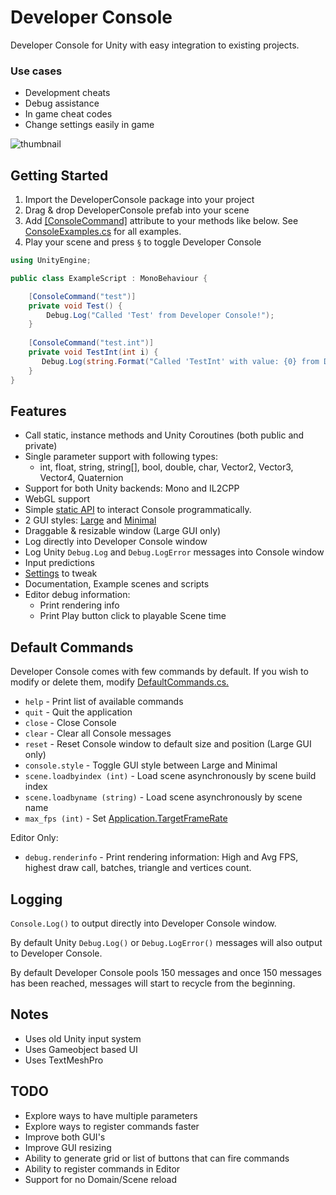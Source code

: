 # Developer Console

Developer Console for Unity with easy integration to existing projects.

### Use cases 
- Development cheats
- Debug assistance
- In game cheat codes
- Change settings easily in game

![thumbnail](https://github.com/anarkila/DeveloperConsole/blob/main/Images/large.png)

## Getting Started
1. Import the DeveloperConsole package into your project
2. Drag & drop DeveloperConsole prefab into your scene
3. Add [[ConsoleCommand]](https://github.com/anarkila/DeveloperConsole/blob/main/Console/Assets/DeveloperConsole/Scripts/ConsoleCommand.cs) attribute to your methods like below. See [ConsoleExamples.cs](https://github.com/anarkila/DeveloperConsole/blob/main/Console/Assets/DeveloperConsole/Example%20scenes/Example%20scripts/ConsoleExamples.cs) for all examples. 
4. Play your scene and press ``§`` to toggle Developer Console

```C#
using UnityEngine;

public class ExampleScript : MonoBehaviour {

    [ConsoleCommand("test")]
    private void Test() {
        Debug.Log("Called 'Test' from Developer Console!");
    }
    
    [ConsoleCommand("test.int")]
    private void TestInt(int i) {
       Debug.Log(string.Format("Called 'TestInt' with value: {0} from Developer Console!", i));
    }
}
```

## Features

- Call static, instance methods and Unity Coroutines (both public and private)
- Single parameter support with following types:
    - int, float, string, string[], bool, double, char, Vector2, Vector3, Vector4, Quaternion
- Support for both Unity backends: Mono and IL2CPP
- WebGL support
- Simple [static API](https://github.com/anarkila/DeveloperConsole/blob/main/Console/Assets/DeveloperConsole/Scripts/ConsoleAPI.cs) to interact Console programmatically.
- 2 GUI styles: [Large](https://github.com/anarkila/DeveloperConsole/blob/main/Images/large.png) and [Minimal](https://github.com/anarkila/DeveloperConsole/blob/main/Images/minimal.png)
- Draggable & resizable window (Large GUI only)
- Log directly into Developer Console window
- Log Unity ``Debug.Log`` and ``Debug.LogError`` messages into Console window
- Input predictions
- [Settings](https://github.com/anarkila/DeveloperConsole/blob/main/Images/settings.png) to tweak
- Documentation, Example scenes and scripts
- Editor debug information:
    - Print rendering info
    - Print Play button click to playable Scene time

## Default Commands
Developer Console comes with few commands by default. If you wish to modify or delete them, modify [DefaultCommands.cs.](https://github.com/anarkila/DeveloperConsole/blob/main/Console/Assets/DeveloperConsole/Scripts/DefaultCommands.cs)

* ``help`` - Print list of available commands
* ``quit`` - Quit the application
* ``close`` - Close Console
* ``clear`` - Clear all Console messages
* ``reset`` - Reset Console window to default size and position (Large GUI only)
* ``console.style`` - Toggle GUI style between Large and Minimal
* ``scene.loadbyindex (int)`` - Load scene asynchronously by scene build index
* ``scene.loadbyname (string)`` - Load scene asynchronously by scene name
* ``max_fps (int)`` - Set [Application.TargetFrameRate](https://docs.unity3d.com/ScriptReference/Application-targetFrameRate.html)

Editor Only:
* ``debug.renderinfo`` - Print rendering information: High and Avg FPS, highest draw call, batches, triangle and vertices count.

## Logging
``Console.Log()`` to output directly into Developer Console window.

By default Unity ``Debug.Log()`` or ``Debug.LogError()`` messages will also output to Developer Console.

By default Developer Console pools 150 messages and once 150 messages has been reached, messages will start to recycle from the beginning.

## Notes
- Uses old Unity input system
- Uses Gameobject based UI
- Uses TextMeshPro

## TODO
- Explore ways to have multiple parameters
- Explore ways to register commands faster
- Improve both GUI's
- Improve GUI resizing
- Ability to generate grid or list of buttons that can fire commands
- Ability to register commands in Editor
- Support for no Domain/Scene reload